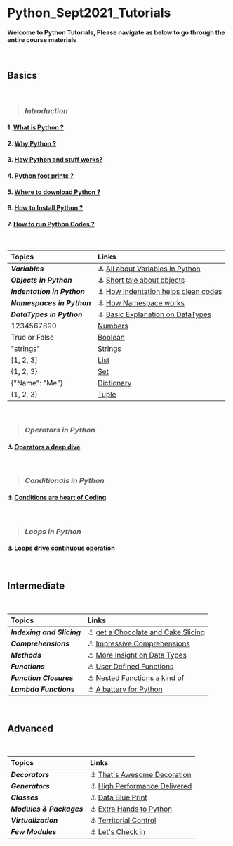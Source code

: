 # Python_Sept2021_Tutorials

**Welcome to Python Tutorials, Please navigate as below to go through the entire course materials**

&nbsp;

## Basics

&nbsp;

> ### ***Introduction***

#### 1. [What is Python ?](/Basics/1_Introduction/1_what_is.md)

#### 2. [Why Python ?](/Basics/1_Introduction/2_why_is.md)

#### 3. [How Python and stuff works?](/Basics/1_Introduction/3_how_is.md)

#### 4. [Python foot prints ?](/Basics/1_Introduction/4_footprints.md)

#### 5. [Where to download Python ?](/Basics/1_Introduction/5_where_to.md)

#### 6. [How to Install Python ?](/Basics/1_Introduction/6_install.md)

#### 7. [How to run Python Codes ?](/Basics/1_Introduction/7_how_to_run.md)

&nbsp;

|**Topics**|**Links**|
|:-|:-|
|***Variables***|:anchor: [All about Variables in Python](Basics/2_Variables/explanation.md)|
|***Objects in Python***|:anchor: [Short tale about objects](Basics/3_Objects_in_python/explanation.md)|
|***Indentation in Python***|:anchor: [How Indentation helps clean codes](Basics/4_Indentation/explanation.md)|
|***Namespaces in Python***|:anchor: [How Namespace works](Basics/5_Name_Spaces/explanation.md)|
|***DataTypes in Python***| :anchor: [Basic Explanation on DataTypes](Basics/6_Data_Types/explanation.md)|
| 1234567890 |[Numbers](Basics/6_Data_Types/1_Numbers/explanation.md)|
| True or False |[Boolean](Basics/6_Data_Types/2_Boolean/explanation.md)|
| "strings" |[Strings](Basics/6_Data_Types/3_Strings/explanation.md)|
| [1, 2, 3] |[List](Basics/6_Data_Types/4_Lists/explanation.md)|
| {1, 2, 3} |[Set](Basics/6_Data_Types/5_Sets/explanation.md)|
| {"Name": "Me"} |[Dictionary](Basics/6_Data_Types/6_Dictionaries/explanation.md)|
| (1, 2, 3) |[Tuple](Basics/6_Data_Types/7_Tuples/explanation.md)|

&nbsp;
> ### ***Operators in Python***

#### :anchor: [Operators a deep dive](Basics/7_Operator_Precedence/explanation.md)

&nbsp;
> ### ***Conditionals in Python***

#### :anchor: [Conditions are heart of Coding](Basics/8_Conditionals/explanation.md)


&nbsp;
> ### ***Loops in Python***

#### :anchor: [Loops drive continuous operation](Basics/9_Loops/explanation.md)

&nbsp;

## Intermediate

&nbsp;

|**Topics**|**Links**|
|:-|:-|
|***Indexing and Slicing*** |:anchor: [get a Chocolate and Cake Slicing](Interm/1_Indexing_and_Slicing/explanation.md)|
|***Comprehensions***|:anchor: [Impressive Comprehensions](Interm/2_Comprehensions/explanation.md)| 
|***Methods***|:anchor: [More Insight on Data Types](Interm/3_DataTypes_Methods/explanation.md)| 
|***Functions***|:anchor: [User Defined Functions](Interm/5_Functions/explanation.md)|
|***Function Closures***|:anchor: [Nested Functions a kind of](Interm/6_Function_Closures/explanation.md) |
|***Lambda Functions***|:anchor: [A battery for Python](Interm/7_lambda_functions/explanation.md)| 


&nbsp;

## Advanced

&nbsp;


|**Topics**|**Links**|
|:-|:-|
|***Decorators*** |:anchor: [That's Awesome Decoration](Advanced/1_decorators/explanation.md)|
|***Generators***|:anchor: [High Performance Delivered](Advanced/2_generators/explanation.md)| 
|***Classes***|:anchor: [Data Blue Print](Advanced/3_classes/explanation.md)| 
|***Modules & Packages***|:anchor: [Extra Hands to Python](Advanced/4_modules_packages/explanation.md)|
|***Virtualization***|:anchor: [Territorial Control](Advanced/5_virtualization/explanation.md)|
|***Few Modules***|:anchor: [Let's Check in](Advanced/6_modules/explanation.md)| 

